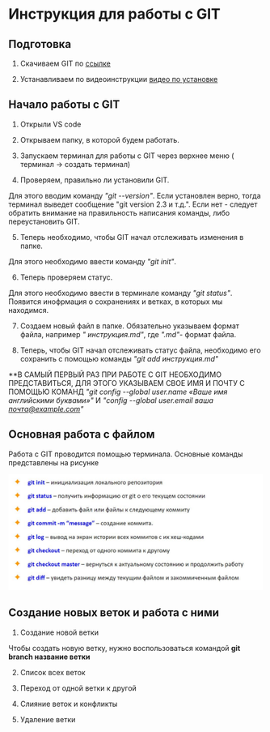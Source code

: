 # Инструкция для работы с GIT

## Подготовка 

1. Скачиваем GIT по [ссылке](https://git-scm.com/downloads/ "скачать GIT")

2. Устанавливаем по видеоинструкции [видео по установке](https://www.youtube.com/watch?v=GsG5roSGha0/ "видеоинструкция установка GIT")

## Начало работы с GIT

1. Открыли  VS code

2. Открываем папку, в которой будем работать.

3. Запускаем терминал для работы с GIT через верхнее меню ( терминал -> создать терминал)

4. Проверяем, правильно ли установили GIT. 

Для этого вводим команду *"git --version"*. Если установлен верно, тогда терминал выведет сообщение "git version 2.3 и т.д.". Если нет - следует обратить внимание на правильность написания команды, либо переустановить GIT.

5. Теперь необходимо, чтобы GIT начал отслеживать изменения в папке. 

Для этого необходимо ввести команду *"git init"*.

6. Теперь проверяем статус. 

Для этого необходимо ввести в терминале команду *"git status"*. Появится инофрмация о сохранениях и ветках, в которых мы находимся. 

7. Создаем новый файл в папке. Обязательно указываем формат файла, например *" инструкция.md"*, где *".md"*- формат файла.

8. Теперь, чтобы GIT начал отслеживать статус файла, необходимо его сохранить с помощью команды *"git add инструкция.md"*

**В САМЫЙ ПЕРВЫЙ РАЗ ПРИ РАБОТЕ С GIT НЕОБХОДИМО ПРЕДСТАВИТЬСЯ, ДЛЯ ЭТОГО УКАЗЫВАЕМ СВОЕ ИМЯ И ПОЧТУ С ПОМОЩЬЮ КОМАНД *"git config --global user.name «Ваше имя английскими буквами»"* И *"config --global user.email ваша почта@example.com"*


## Основная работа с файлом
Работа с GIT проводится помощью терминала. Основные команды представлены на рисунке

![Основные команды гит](/%D0%BE%D1%81%D0%BD%D0%BE%D0%B2%D0%BD%D1%8B%D0%B5%20%D0%BA%D0%BE%D0%BC%D0%B0%D0%BD%D0%B4%D1%8B.JPG)

## Создание новых веток и работа с ними

1. Создание новой ветки

Чтобы создать новую ветку, нужно воспользоваться командой **git branch название ветки**

2. Список всех веток 

3. Переход от одной ветки к другой

4. Слияние веток и конфликты

5. Удаление ветки 

